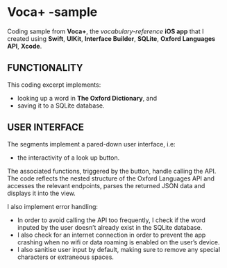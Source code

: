 # Voca+ -sample

Coding sample from **Voca+**, the *vocabulary-reference* **iOS app** that I created using **Swift**, **UIKit**, **Interface Builder**, **SQLite**, **Oxford Languages API**, **Xcode**. 

## FUNCTIONALITY 
This coding excerpt implements:
- looking up a word in **The Oxford Dictionary**, and 
- saving it to a SQLite database.

## USER INTERFACE
The segments implement a pared-down user interface, i.e:
- the interactivity of a look up button. 

The associated functions, triggered by the button, handle calling the API. The code reflects the nested structure of the Oxford Languages API and accesses the relevant endpoints, parses the returned JSON data and displays it into the view. 

I also implement error handling:
- In order to avoid calling the API too frequently, I check if the word inputed by the user doesn’t already exist in the SQLite database. 
- I also check for an internet connection in order to prevent the app crashing when no wifi or data roaming is enabled on the user’s device. 
- I also sanitise user input by default, making sure to remove any special characters or extraneous spaces.
